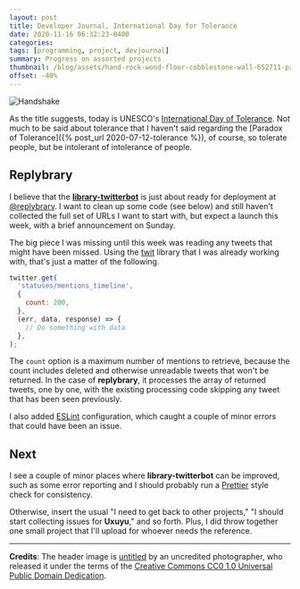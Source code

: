 ```yaml
---
layout: post
title: Developer Journal, International Day for Tolerance
date: 2020-11-16 06:32:23-0400
categories:
tags: [programming, project, devjournal]
summary: Progress on assorted projects
thumbnail: /blog/assets/hand-rock-wood-floor-cobblestone-wall-652711-pxhere.com.png
offset: -40%
---
```


![Handshake](/blog/assets/hand-rock-wood-floor-cobblestone-wall-652711-pxhere.com.png "Handshake")

As the title suggests, today is UNESCO's [International Day of Tolerance](https://en.wikipedia.org/wiki/International_Day_for_Tolerance).  Not much to be said about tolerance that I haven't said regarding the [Paradox of Tolerance]({% post_url 2020-07-12-tolerance %}), of course, so tolerate people, but be intolerant of intolerance of people.

## Replybrary

I believe that the [**library-twitterbot**](https://github.com/jcolag/library-twtterbot) is just about ready for deployment at [@replybrary](https://twitter.com/replybrary).  I want to clean up some code (see below) and still haven't collected the full set of URLs I want to start with, but expect a launch this week, with a brief announcement on Sunday.

The big piece I was missing until this week was reading any tweets that might have been missed.  Using the [twit]() library that I was already working with, that's just a matter of the following.

```javascript
twitter.get(
  'statuses/mentions_timeline',
  {
    count: 200,
  },
  (err, data, response) => {
    // Do something with data
  },
);
```

The `count` option is a maximum number of mentions to retrieve, because the count includes deleted and otherwise unreadable tweets that won't be returned.  In the case of **replybrary**, it processes the array of returned tweets, one by one, with the existing processing code skipping any tweet that has been seen previously.

I also added [ESLint](https://eslint.org/) configuration, which caught a couple of minor errors that could have been an issue.

## Next

I see a couple of minor places where **library-twitterbot** can be improved, such as some error reporting and I should probably run a [Prettier](https://prettier.io/) style check for consistency.

Otherwise, insert the usual "I need to get back to other projects," "I should start collecting issues for **Uxuyu**," and so forth.  Plus, I did throw together one small project that I'll upload for whoever needs the reference.

* * *

**Credits**:  The header image is [untitled](https://pxhere.com/en/photo/652711) by an uncredited photographer, who released it under the terms of the [Creative Commons CC0 1.0 Universal Public Domain Dedication](https://creativecommons.org/publicdomain/zero/1.0/).
